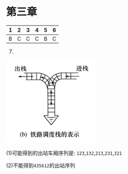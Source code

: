 # 第三章
|  1   |  2   |  3   |  4   |  5   |  6   |
| :--: | :--: | :--: | :--: | :--: | :--: |
|  B   |  C   |  C   |  C   |  B   |  C   |

7.

![image-20210923000058511](image/image-20210923000058511.png)

(1)可能得到的出站车厢序列是: `123`,`132`,`213`,`231`,`321`

(2)不能得到`435612`的出站序列

